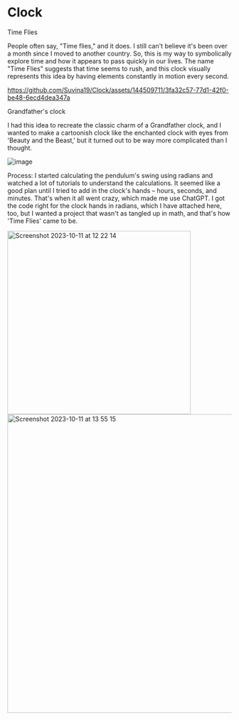 # Clock
Time Flies

People often say, "Time flies," and it does. I still can't believe it's been over a month since I moved to another country. So, this is my way to symbolically explore time and how it appears to pass quickly in our lives. The name "Time Flies" suggests that time seems to rush, and this clock visually represents this idea by having elements constantly in motion every second.

https://github.com/Suvina19/Clock/assets/144509711/3fa32c57-77d1-42f0-be48-6ecd4dea347a

Grandfather's clock

I had this idea to recreate the classic charm of a Grandfather clock, and I wanted to make a cartoonish clock like the enchanted clock with eyes from 'Beauty and the Beast,' but it turned out to be way more complicated than I thought.

![image](https://github.com/Suvina19/Clock/assets/144509711/7d914c9a-d069-46ae-97d6-4b5c58e4c6d7)

Process:
I started calculating the pendulum's swing using radians and watched a lot of tutorials to understand the calculations. It seemed like a good plan until I tried to add in the clock's hands – hours, seconds, and minutes. That's when it all went crazy, which made me use ChatGPT. I got the code right for the clock hands in radians, which I have attached here, too, but I wanted a project that wasn't as tangled up in math, and that's how 'Time Flies' came to be.

<img width="412" alt="Screenshot 2023-10-11 at 12 22 14" src="https://github.com/Suvina19/Clock/assets/144509711/2640b713-b2d2-4a50-9991-eeb178005982">

<img width="671" alt="Screenshot 2023-10-11 at 13 55 15" src="https://github.com/Suvina19/Clock/assets/144509711/67820d32-a1d5-4306-8d88-d206d3c15a28">





